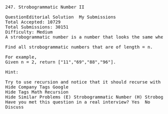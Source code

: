 <pre>
247. Strobogrammatic Number II  

QuestionEditorial Solution  My Submissions
Total Accepted: 10729
Total Submissions: 30151
Difficulty: Medium
A strobogrammatic number is a number that looks the same when rotated 180 degrees (looked at upside down).

Find all strobogrammatic numbers that are of length = n.

For example,
Given n = 2, return ["11","69","88","96"].

Hint:

Try to use recursion and notice that it should recurse with n - 2 instead of n - 1.
Hide Company Tags Google
Hide Tags Math Recursion
Hide Similar Problems (E) Strobogrammatic Number (H) Strobogrammatic Number III
Have you met this question in a real interview? Yes  No
Discuss
</pre>
